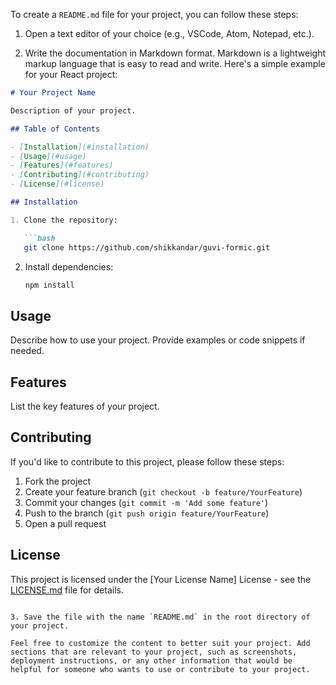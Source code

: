 To create a `README.md` file for your project, you can follow these steps:

1. Open a text editor of your choice (e.g., VSCode, Atom, Notepad, etc.).

2. Write the documentation in Markdown format. Markdown is a lightweight markup language that is easy to read and write. Here's a simple example for your React project:

```markdown
# Your Project Name

Description of your project.

## Table of Contents

- [Installation](#installation)
- [Usage](#usage)
- [Features](#features)
- [Contributing](#contributing)
- [License](#license)

## Installation

1. Clone the repository:

   ```bash
   git clone https://github.com/shikkandar/guvi-formic.git
   ```

2. Install dependencies:

   ```bash
   npm install
   ```

## Usage

Describe how to use your project. Provide examples or code snippets if needed.

## Features

List the key features of your project.

## Contributing

If you'd like to contribute to this project, please follow these steps:

1. Fork the project
2. Create your feature branch (`git checkout -b feature/YourFeature`)
3. Commit your changes (`git commit -m 'Add some feature'`)
4. Push to the branch (`git push origin feature/YourFeature`)
5. Open a pull request

## License

This project is licensed under the [Your License Name] License - see the [LICENSE.md](LICENSE.md) file for details.
```

3. Save the file with the name `README.md` in the root directory of your project.

Feel free to customize the content to better suit your project. Add sections that are relevant to your project, such as screenshots, deployment instructions, or any other information that would be helpful for someone who wants to use or contribute to your project.